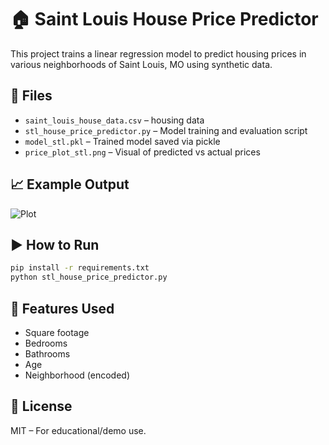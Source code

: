 # 🏠 Saint Louis House Price Predictor

This project trains a linear regression model to predict housing prices in various neighborhoods of Saint Louis, MO using synthetic data.

## 📄 Files

- `saint_louis_house_data.csv` –  housing data
- `stl_house_price_predictor.py` – Model training and evaluation script
- `model_stl.pkl` – Trained model saved via pickle
- `price_plot_stl.png` – Visual of predicted vs actual prices

## 📈 Example Output

![Plot](price_plot_stl.png)

## ▶️ How to Run

```bash
pip install -r requirements.txt
python stl_house_price_predictor.py
```

## 🔧 Features Used
- Square footage
- Bedrooms
- Bathrooms
- Age
- Neighborhood (encoded)

## 📝 License
MIT – For educational/demo use.
